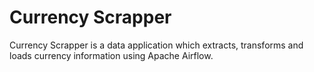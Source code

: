 # Currency Scrapper

Currency Scrapper is a data application which extracts, transforms and loads currency information using Apache Airflow.
